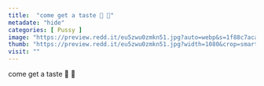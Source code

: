 ```yaml
---
title:  "come get a taste 🍫 👅"
metadate: "hide"
categories: [ Pussy ]
image: "https://preview.redd.it/eu5zwu0zmkn51.jpg?auto=webp&s=1f88c7aca14951a28ea6dff7a771843f9f449581"
thumb: "https://preview.redd.it/eu5zwu0zmkn51.jpg?width=1080&crop=smart&auto=webp&s=cea9e51be28d25ecec743c9bdef81e00c86b1215"
visit: ""
---
```

come get a taste 🍫 👅
